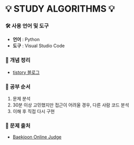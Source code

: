 # 💡 STUDY ALGORITHMS 💡

### 🛠 사용 언어 및 도구
- **언어** : Python
- **도구** : Visual Studio Code

### 📘 개념 정리
- [tistory 블로그](https://sunowmin.tistory.com/)


### 🧠 공부 순서
1. 문제 분석
2. 30분 이상 고민했지만 접근이 어려울 경우, 다른 사람 코드 분석
3. 이해 후 직접 다시 구현

  
### 📌 문제 출처
- [Baekjoon Online Judge](https://www.acmicpc.net/)
